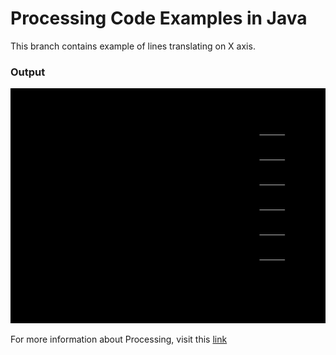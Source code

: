 # Processing Code Examples in Java #

This branch contains example of lines translating on X axis.

### Output ###
![Travelling Lines](https://github.com/nikhiljainlive/ProcessingLanguageExamples-Java/blob/TravelingLines/Gif/TravelingLinesGif.gif)

For more information about Processing, visit this [link](https://processing.org/)
